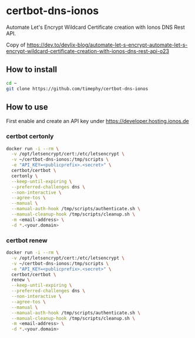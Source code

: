 # certbot-dns-ionos

Automate Let's Encrypt Wildcard Certificate creation with Ionos DNS Rest API.

Copy of https://dev.to/devlix-blog/automate-let-s-encrypt-automate-let-s-encrypt-wildcard-certificate-creation-with-ionos-dns-rest-api-o23

## How to install

```bash
cd ~
git clone https://github.com/timephy/certbot-dns-ionos
```

## How to use

First enable and create an API key under https://developer.hosting.ionos.de

### certbot certonly

```bash
docker run -i --rm \
  -v /opt/letsencrypt/cert:/etc/letsencrypt \
  -v ~/certbot-dns-ionos:/tmp/scripts \
  -e "API_KEY=<publicprefix>.<secret>" \
  certbot/certbot \
  certonly \
  --keep-until-expiring \
  --preferred-challenges dns \
  --non-interactive \
  --agree-tos \
  --manual \
  --manual-auth-hook /tmp/scripts/authenticate.sh \
  --manual-cleanup-hook /tmp/scripts/cleanup.sh \
  -m <email-address> \
  -d *.<your.domain>
```

### certbot renew

```bash
docker run -i --rm \
  -v /opt/letsencrypt/cert:/etc/letsencrypt \
  -v ~/certbot-dns-ionos:/tmp/scripts \
  -e "API_KEY=<publicprefix>.<secret>" \
  certbot/certbot \
  renew \
  --keep-until-expiring \
  --preferred-challenges dns \
  --non-interactive \
  --agree-tos \
  --manual \
  --manual-auth-hook /tmp/scripts/authenticate.sh \
  --manual-cleanup-hook /tmp/scripts/cleanup.sh \
  -m <email-address> \
  -d *.<your.domain>
```
